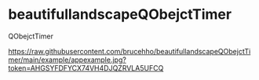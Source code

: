 # beautifullandscapeQObejctTimer
 QObejctTimer

https://raw.githubusercontent.com/brucehho/beautifullandscapeQObejctTimer/main/example/appexample.jpg?token=AHGSYFDFYCX74VH4DJQZRVLA5UFCQ
